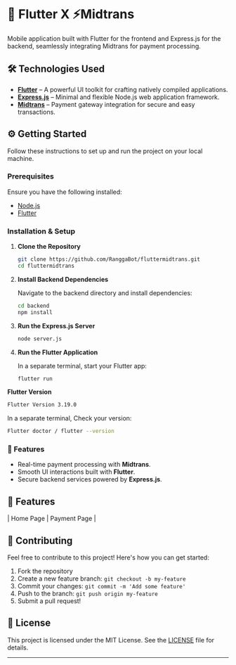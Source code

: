 # 🚀 Flutter  X ⚡Midtrans

Mobile application built with Flutter for the frontend and Express.js for the backend, seamlessly integrating Midtrans for payment processing.


## 🛠️ Technologies Used

- **[Flutter](https://flutter.dev/)** – A powerful UI toolkit for crafting natively compiled applications.
- **[Express.js](https://expressjs.com/)** – Minimal and flexible Node.js web application framework.
- **[Midtrans](https://midtrans.com/)** – Payment gateway integration for secure and easy transactions.

## ⚙️ Getting Started

Follow these instructions to set up and run the project on your local machine.

### Prerequisites

Ensure you have the following installed:
- [Node.js](https://nodejs.org/)
- [Flutter](https://flutter.dev/docs/get-started/install)

### Installation & Setup

1. **Clone the Repository**

   ```bash
   git clone https://github.com/RanggaBot/fluttermidtrans.git
   cd fluttermidtrans
   ```

2. **Install Backend Dependencies**

   Navigate to the backend directory and install dependencies:
   ```bash
   cd backend
   npm install
   ```

3. **Run the Express.js Server**

   ```bash
   node server.js
   ```

4. **Run the Flutter Application**

   In a separate terminal, start your Flutter app:
   ```bash
   flutter run
   ```

**Flutter Version**
```bash
Flutter Version 3.19.0
```

   In a separate terminal, Check your version:
   ```bash
   Flutter doctor / flutter --version
   ```

### 🌟 Features

- Real-time payment processing with **Midtrans**.
- Smooth UI interactions built with **Flutter**.
- Secure backend services powered by **Express.js**.

## 🎨 Features 

| Home Page | Payment Page | 


## 🤝 Contributing

Feel free to contribute to this project! Here's how you can get started:

1. Fork the repository
2. Create a new feature branch: `git checkout -b my-feature`
3. Commit your changes: `git commit -m 'Add some feature'`
4. Push to the branch: `git push origin my-feature`
5. Submit a pull request!

## 📝 License

This project is licensed under the MIT License. See the [LICENSE](LICENSE) file for details.

---
